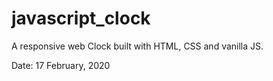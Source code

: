 # javascript_clock

A responsive web Clock built with HTML, CSS and vanilla JS.

Date: 17 February, 2020
